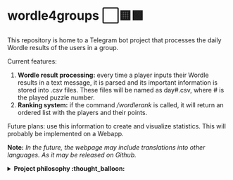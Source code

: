 # wordle4groups ⬜🟨🟩
This repository is home to a Telegram bot project that processes the daily Wordle results of the users in a group.

Current features:

1. **Wordle result processing:** every time a player inputs their Wordle results in a text message, it is parsed and its important information is stored into .csv files. These files will be named as day#.csv, where # is the played puzzle number.
2. **Ranking system:** if the command */wordlerank* is called, it will return an ordered list with the players and their points.

Future plans: use this information to create and visualize statistics. This will probably be implemented on a Webapp.

**Note:** *In the future, the webpage may include translations into other languages. As it may be released on Github.*

<details>
<summary><b>Project philosophy :thought_balloon:</b></summary>

This project was conceived as a for-fun activity. Thus, commits and advancements on it may not be regular.

This is part of a cross-competence learning initiative.
</details>